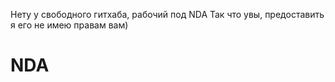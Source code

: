Нету у свободного гитхаба, рабочий под NDA
Так что увы, предоставить я его не имею правам вам)
# NDA
